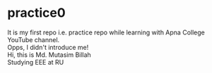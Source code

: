 # practice0
It is my first repo i.e. practice repo while learning with Apna College YouTube channel.
<br>Opps, I didn't introduce me!
<br>Hi, this is Md. Mutasim Billah
<br>Studying EEE at RU
